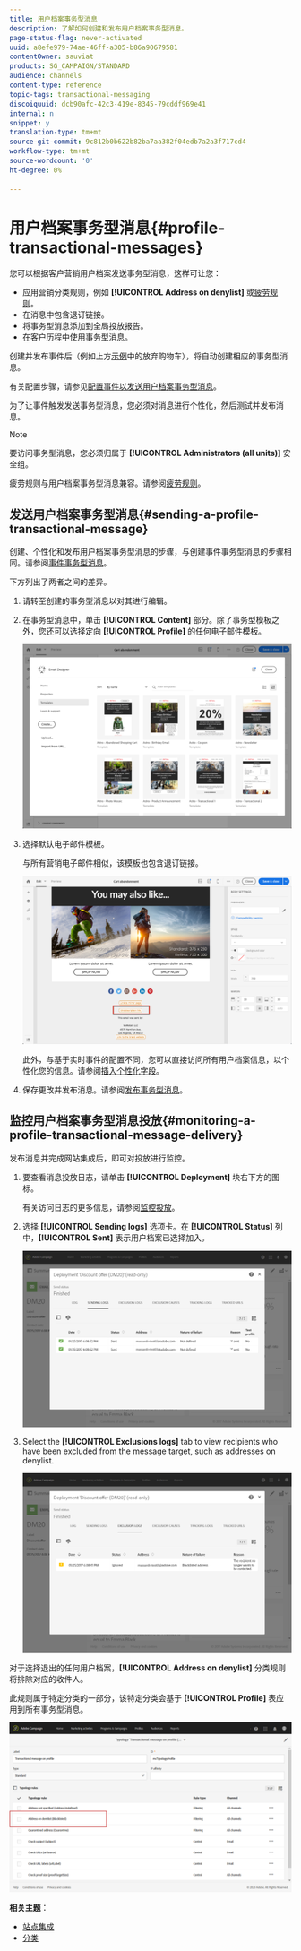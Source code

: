 ```yaml
---
title: 用户档案事务型消息
description: 了解如何创建和发布用户档案事务型消息。
page-status-flag: never-activated
uuid: a8efe979-74ae-46ff-a305-b86a90679581
contentOwner: sauviat
products: SG_CAMPAIGN/STANDARD
audience: channels
content-type: reference
topic-tags: transactional-messaging
discoiquuid: dcb90afc-42c3-419e-8345-79cddf969e41
internal: n
snippet: y
translation-type: tm+mt
source-git-commit: 9c812b0b622b82ba7aa382f04edb7a2a3f717cd4
workflow-type: tm+mt
source-wordcount: '0'
ht-degree: 0%

---
```



# 用户档案事务型消息{#profile-transactional-messages}

您可以根据客户营销用户档案发送事务型消息，这样可让您：

* 应用营销分类规则，例如 **[!UICONTROL Address on denylist]** 或[疲劳规则](../../sending/using/fatigue-rules.md)。
* 在消息中包含退订链接。
* 将事务型消息添加到全局投放报告。
* 在客户历程中使用事务型消息。

创建并发布事件后（例如上方[示例](../../channels/using/getting-started-with-transactional-msg.md#transactional-messaging-operating-principle)中的放弃购物车），将自动创建相应的事务型消息。

有关配置步骤，请参见[配置事件以发送用户档案事务型消息](../../administration/using/configuring-transactional-messaging.md#use-case--configuring-an-event-to-send-a-transactional-message)。

为了让事件触发发送事务型消息，您必须对消息进行个性化，然后测试并发布消息。

>[!NOTE]
>
>要访问事务型消息，您必须归属于 **[!UICONTROL Administrators (all units)]** 安全组。
>
>疲劳规则与用户档案事务型消息兼容。请参阅[疲劳规则](../../sending/using/fatigue-rules.md)。

## 发送用户档案事务型消息{#sending-a-profile-transactional-message}

创建、个性化和发布用户档案事务型消息的步骤，与创建事件事务型消息的步骤相同。请参阅[事件事务型消息](../../channels/using/event-transactional-messages.md)。

下方列出了两者之间的差异。

1. 请转至创建的事务型消息以对其进行编辑。
1. 在事务型消息中，单击 **[!UICONTROL Content]** 部分。除了事务型模板之外，您还可以选择定向 **[!UICONTROL Profile]** 的任何电子邮件模板。

   ![](assets/message-center_marketing_templates.png)

1. 选择默认电子邮件模板。

   与所有营销电子邮件相似，该模板也包含退订链接。

   ![](assets/message-center_marketing_perso_unsubscription.png)

   此外，与基于实时事件的配置不同，您可以直接访问所有用户档案信息，以个性化您的信息。请参阅[插入个性化字段](../../designing/using/personalization.md#inserting-a-personalization-field)。

1. 保存更改并发布消息。请参阅[发布事务型消息](../../channels/using/event-transactional-messages.md#publishing-a-transactional-message)。

## 监控用户档案事务型消息投放{#monitoring-a-profile-transactional-message-delivery}

发布消息并完成网站集成后，即可对投放进行监控。

1. 要查看消息投放日志，请单击 **[!UICONTROL Deployment]** 块右下方的图标。

   有关访问日志的更多信息，请参阅[监控投放](../../sending/using/monitoring-a-delivery.md)。

1. 选择 **[!UICONTROL Sending logs]** 选项卡。在 **[!UICONTROL Status]** 列中，**[!UICONTROL Sent]** 表示用户档案已选择加入。

   ![](assets/message-center_marketing_sending_logs.png)

1. Select the **[!UICONTROL Exclusions logs]** tab to view recipients who have been excluded from the message target, such as addresses on denylist.

   ![](assets/message-center_marketing_exclusion_logs.png)

对于选择退出的任何用户档案，**[!UICONTROL Address on denylist]** 分类规则将排除对应的收件人。

此规则属于特定分类的一部分，该特定分类会基于 **[!UICONTROL Profile]** 表应用到所有事务型消息。

![](assets/message-center_marketing_typology.png)

**相关主题**：

* [站点集成](../../administration/using/configuring-transactional-messaging.md#integrating-the-triggering-of-the-event-in-a-website)
* [分类](../../sending/using/about-typology-rules.md)
